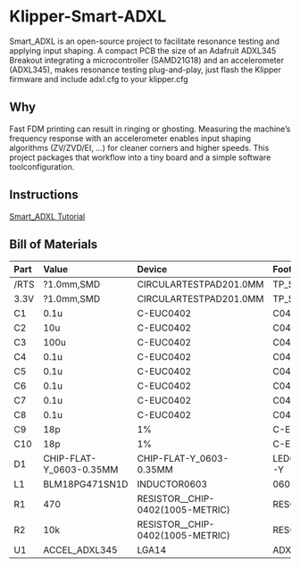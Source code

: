 # Klipper-Smart-ADXL
Smart_ADXL is an open-source project to facilitate resonance testing and applying input shaping.
A compact PCB the size of an Adafruit ADXL345 Breakout integrating a microcontroller (SAMD21G18) and an accelerometer (ADXL345),
makes resonance testing plug-and-play, just flash the Klipper firmware and include adxl.cfg to your klipper.cfg

## Why

Fast FDM printing can result in ringing or ghosting. Measuring the machine’s frequency response with an accelerometer enables input shaping algorithms (ZV/ZVD/EI, …) for cleaner corners and higher speeds. 
This project packages that workflow into a tiny board and a simple software toolconfiguration.

## Instructions
[Smart_ADXL Tutorial](Tutorial.md)


## Bill of Materials 

| Part   | Value                   | Device                                                                 | Footprint           |
|:-------|:------------------------|:-----------------------------------------------------------------------|:--------------------|
| /RTS   | ?1.0mm,SMD              | CIRCULARTESTPAD$20$1.0MM | TP_SMD_?1.0MM       |
| 3.3V   | ?1.0mm,SMD              | CIRCULARTESTPAD$20$1.0MM | TP_SMD_?1.0MM       |
| C1     | 0.1u                    | C-EUC0402                                                              | C0402               |
| C2     | 10u                     | C-EUC0402                                                              | C0402               |
| C3     | 100u                    | C-EUC0402                                                              | C0402               |
| C4     | 0.1u                    | C-EUC0402                                                              | C0402               |
| C5     | 0.1u                    | C-EUC0402                                                              | C0402               |
| C6     | 0.1u                    | C-EUC0402                                                              | C0402               |
| C7     | 0.1u                    | C-EUC0402                                                              | C0402               |
| C8     | 0.1u                    | C-EUC0402                                                              | C0402               |
| C9     | 18p                     | 1%                                                                     | C-EUC0402           |
| C10    | 18p                     | 1%                                                                     | C-EUC0402           |
| D1     | CHIP-FLAT-Y_0603-0.35MM | CHIP-FLAT-Y_0603-0.35MM                                                | LEDC1608X35N_FLAT-Y |
| L1     | BLM18PG471SN1D          | INDUCTOR0603                                                           | 0603                |
| R1     | 470                     | RESISTOR__CHIP-0402(1005-METRIC)                                       | RESC1005X40         |
| R2     | 10k                     | RESISTOR__CHIP-0402(1005-METRIC)                                       | RESC1005X40         |
| U1     | ACCEL_ADXL345           | LGA14                                                                  | ADXL345             |
